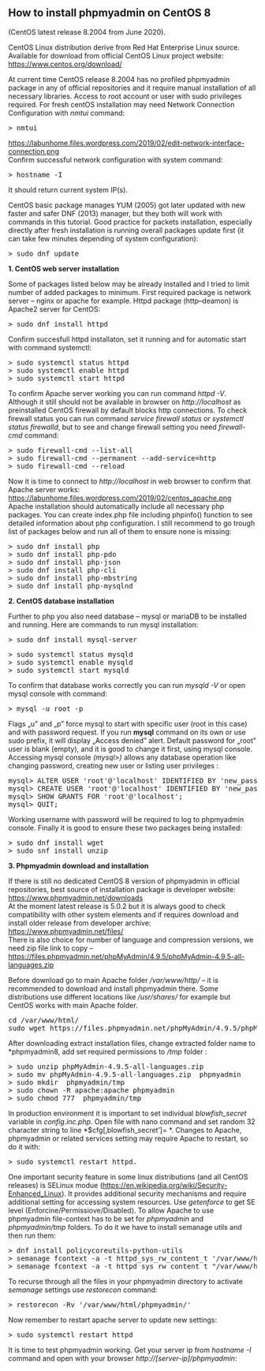 ## How to install phpmyadmin on CentOS 8
(CentOS latest release 8.2004 from June 2020).

CentOS Linux distribution derive from Red Hat Enterprise Linux source.  
Available for download from official CentOS Linux project website: https://www.centos.org/download/

At current time CentOS release 8.2004 has no profiled phpmyadmin package in any of official repositories and it require manual installation of all necessary libraries. Access to root account or user with sudo privileges required. For fresh centOS installation may need Network Connection Configuration with *nmtui* command:  
<pre>
> nmtui
</pre>
https://labunhome.files.wordpress.com/2019/02/edit-network-interface-connection.png  
Confirm successful network configuration with system command:  
<pre>
> hostname -I
</pre>
It should return current system IP(s).

CentOS basic package manages YUM (2005) got later updated with new faster and safer DNF (2013) manager, but they both will work with commands in this tutorial. Good practice for packets installation, especially directly after fresh installation is running overall packages update first (it can take few minutes depending of system configuration):  
<pre>
> sudo dnf update
</pre>


**1. CentOS web server installation**

Some of packages listed below may be already installed and I tried to limit number of added packages to minimum. First required package is network server – nginx or apache for example. Httpd package (http–deamon) is Apache2 server for CentOS:

<pre>
> sudo dnf install httpd
</pre>

Confirm succesfull httpd installaton, set it running and for automatic start with command systemctl:

<pre>
> sudo systemctl status httpd
> sudo systemctl enable httpd
> sudo systemctl start httpd
</pre>

To confirm Apache server working you can run command *httpd -V*. Although it still should not be available in browser on *http://localhost*  as preinstalled CentOS firewall by default blocks http connections. To check firewall status you can run command *service firewall status* or *systemctl status firewalld*, but to see and change firewall setting you need *firewall-cmd* command:

<pre>
> sudo firewall-cmd --list-all  
> sudo firewall-cmd --permanent --add-service=http  
> sudo firewall-cmd --reload
</pre>
  
Now it is time to connect to *http://localhost* in web browser to confirm that Apache server works:  
https://labunhome.files.wordpress.com/2019/02/centos_apache.png  
Apache installation should automatically include all necessary php packages. You can create index.php file including phpinfo() function to see detailed information about php configuration. I still recommend to go trough list of packages below and run all of them to ensure none is missing:

<pre>
> sudo dnf install php  
> sudo dnf install php-pdo  
> sudo dnf install php-json  
> sudo dnf install php-cli  
> sudo dnf install php-mbstring  
> sudo dnf install php-mysqlnd
</pre>


**2. CentOS database installation**

Further to php you also need database – mysql or mariaDB to be installed and running. Here are commands to run mysql installation:

<pre>
> sudo dnf install mysql-server
</pre>

<pre>
> sudo systemctl status mysqld
> sudo systemctl enable mysqld
> sudo systemctl start mysqld
</pre>

To confirm that database works correctly you can run *mysqld -V* or open mysql console with command:

<pre>
> mysql -u root -p
</pre>

Flags „u” and „p” force mysql to start with specific user (root in this case) and with password request. If you run **mysql** command on its own or use sudo prefix, it will display „Access denied” alert. Default password for „root”  user is blank (empty), and it is good to change it first, using mysql console. Accessing mysql console *(mysql>)* allows any database operation like changing password, creating new user or listing user privileges :

<pre>
mysql> ALTER USER 'root'@'localhost' IDENTIFIED BY 'new_password_here';
mysql> CREATE USER 'root'@'localhost' IDENTIFIED BY 'new_password_here';
mysql> SHOW GRANTS FOR 'root'@'localhost';
mysql> QUIT;
</pre>

Working username with password will be required to log to phpmyadmin console. Finally it is good to ensure these two packages being installed:

<pre>
> sudo dnf install wget
> sudo snf install unzip
</pre>


**3. Phpmyadmin download and installation**

If there is still no dedicated CentOS 8 version of phpmyadmin in official repositories, best source of installation package is developer website:   https://www.phpmyadmin.net/downloads  
At the moment latest release is 5.0.2 but it is always good to check compatibility with other system elements and if requires download and install older release from developer archive:  
https://www.phpmyadmin.net/files/  
There is also choice for number of language and compression versions, we need zip file link to copy – https://files.phpmyadmin.net/phpMyAdmin/4.9.5/phpMyAdmin-4.9.5-all-languages.zip  

Before download go to main Apache folder */var/www/http/* – it is recommended to download and install phpmyadmin there. Some distributions use different locations like */usr/shares/* for example but CentOS works with main Apache folder.  

<pre>
cd /var/www/html/
sudo wget https://files.phpmyadmin.net/phpMyAdmin/4.9.5/phpMyAdmin-4.9.5-all-languages.zip
</pre>

After downloading extract installation files, change extracted folder name to *phpmyadmin8, add set required permissions to */tmp* folder :  

<pre>
> sudo unzip phpMyAdmin-4.9.5-all-languages.zip
> sudo mv phpMyAdmin-4.9.5-all-languages.zip  phpmyadmin
> sudo mkdir  phpmyadmin/tmp
> sudo chown -R apache:apache phpmyadmin
> sudo chmod 777  phpmyadmin/tmp
</pre>

In production environment it is important to set individual *blowfish_secret* variable in *config.inc.php*. Open file with nano command and set random 32 character string to line *$cfg[‚blowfish_secret’]= *.
Changes to Apache, phpmyadmin or related services setting may require Apache to restart, so do it with:  

<pre>
> sudo systemctl restart httpd.  
</pre>

One important security feature in some linux distributions (and all CentOS releases) is SELinux modue (https://en.wikipedia.org/wiki/Security-Enhanced_Linux). It provides additional security mechanisms and require additional setting for accessing system resources. Use *getenforce* to get SE level (Enforcine/Permissiove/Disabled). To allow Apache to use phpmyadmin file-context has to be set for *phpmyadmin* and *phpmyadmin/tmp* folders. To do it we have to install semanage utils and then run them:  

<pre>
> dnf install policycoreutils-python-utils
> semanage fcontext -a -t httpd_sys_rw_content_t '/var/www/html/phpmyadmin/'
> semanage fcontext -a -t httpd_sys_rw_content_t "/var/www/html/phpmyadmin/tmp(/.*)?"
</pre>

To recurse through all the files in your phpmyadmin directory to activate *semanage* settings use *restorecon* command:  

<pre>
> restorecon -Rv '/var/www/html/phpmyadmin/'
</pre>

Now remember to restart apache server to update new settings:  

<pre>
> sudo systemctl restart httpd
</pre>

It is time to test phpmyadmin working. Get your server ip from *hostname -I* command and open with your browser *http://[server-ip]/phpmyadmin*:
